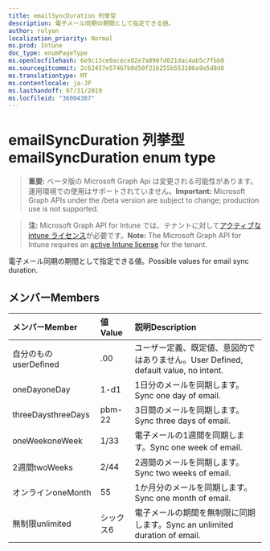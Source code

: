 ```yaml
---
title: emailSyncDuration 列挙型
description: 電子メール同期の期間として指定できる値。
author: rolyon
localization_priority: Normal
ms.prod: Intune
doc_type: enumPageType
ms.openlocfilehash: 6e9c13ce0acece82e7a890fd021dac4ab5c7fbb0
ms.sourcegitcommit: 2c62457e57467b8d50f21b255b553106a9a5d8d6
ms.translationtype: MT
ms.contentlocale: ja-JP
ms.lasthandoff: 07/31/2019
ms.locfileid: "36004387"
---
```

# <a name="emailsyncduration-enum-type"></a><span data-ttu-id="35e77-103">emailSyncDuration 列挙型</span><span class="sxs-lookup"><span data-stu-id="35e77-103">emailSyncDuration enum type</span></span>

> <span data-ttu-id="35e77-104">**重要:** ベータ版の Microsoft Graph Api は変更される可能性があります。運用環境での使用はサポートされていません。</span><span class="sxs-lookup"><span data-stu-id="35e77-104">**Important:** Microsoft Graph APIs under the /beta version are subject to change; production use is not supported.</span></span>

> <span data-ttu-id="35e77-105">**注:** Microsoft Graph API for Intune では、テナントに対して[アクティブな intune ライセンス](https://go.microsoft.com/fwlink/?linkid=839381)が必要です。</span><span class="sxs-lookup"><span data-stu-id="35e77-105">**Note:** The Microsoft Graph API for Intune requires an [active Intune license](https://go.microsoft.com/fwlink/?linkid=839381) for the tenant.</span></span>

<span data-ttu-id="35e77-106">電子メール同期の期間として指定できる値。</span><span class="sxs-lookup"><span data-stu-id="35e77-106">Possible values for email sync duration.</span></span>

## <a name="members"></a><span data-ttu-id="35e77-107">メンバー</span><span class="sxs-lookup"><span data-stu-id="35e77-107">Members</span></span>
|<span data-ttu-id="35e77-108">メンバー</span><span class="sxs-lookup"><span data-stu-id="35e77-108">Member</span></span>|<span data-ttu-id="35e77-109">値</span><span class="sxs-lookup"><span data-stu-id="35e77-109">Value</span></span>|<span data-ttu-id="35e77-110">説明</span><span class="sxs-lookup"><span data-stu-id="35e77-110">Description</span></span>|
|:---|:---|:---|
|<span data-ttu-id="35e77-111">自分のもの</span><span class="sxs-lookup"><span data-stu-id="35e77-111">userDefined</span></span>|<span data-ttu-id="35e77-112">.0</span><span class="sxs-lookup"><span data-stu-id="35e77-112">0</span></span>|<span data-ttu-id="35e77-113">ユーザー定義、既定値、意図的ではありません。</span><span class="sxs-lookup"><span data-stu-id="35e77-113">User Defined, default value, no intent.</span></span>|
|<span data-ttu-id="35e77-114">oneDay</span><span class="sxs-lookup"><span data-stu-id="35e77-114">oneDay</span></span>|<span data-ttu-id="35e77-115">1-d</span><span class="sxs-lookup"><span data-stu-id="35e77-115">1</span></span>|<span data-ttu-id="35e77-116">1日分のメールを同期します。</span><span class="sxs-lookup"><span data-stu-id="35e77-116">Sync one day of email.</span></span>|
|<span data-ttu-id="35e77-117">threeDays</span><span class="sxs-lookup"><span data-stu-id="35e77-117">threeDays</span></span>|<span data-ttu-id="35e77-118">pbm-2</span><span class="sxs-lookup"><span data-stu-id="35e77-118">2</span></span>|<span data-ttu-id="35e77-119">3日間のメールを同期します。</span><span class="sxs-lookup"><span data-stu-id="35e77-119">Sync three days of email.</span></span>|
|<span data-ttu-id="35e77-120">oneWeek</span><span class="sxs-lookup"><span data-stu-id="35e77-120">oneWeek</span></span>|<span data-ttu-id="35e77-121">1/3</span><span class="sxs-lookup"><span data-stu-id="35e77-121">3</span></span>|<span data-ttu-id="35e77-122">電子メールの1週間を同期します。</span><span class="sxs-lookup"><span data-stu-id="35e77-122">Sync one week of email.</span></span>|
|<span data-ttu-id="35e77-123">2週間</span><span class="sxs-lookup"><span data-stu-id="35e77-123">twoWeeks</span></span>|<span data-ttu-id="35e77-124">2/4</span><span class="sxs-lookup"><span data-stu-id="35e77-124">4</span></span>|<span data-ttu-id="35e77-125">2週間のメールを同期します。</span><span class="sxs-lookup"><span data-stu-id="35e77-125">Sync two weeks of email.</span></span>|
|<span data-ttu-id="35e77-126">オンライン</span><span class="sxs-lookup"><span data-stu-id="35e77-126">oneMonth</span></span>|<span data-ttu-id="35e77-127">5</span><span class="sxs-lookup"><span data-stu-id="35e77-127">5</span></span>|<span data-ttu-id="35e77-128">1か月分のメールを同期します。</span><span class="sxs-lookup"><span data-stu-id="35e77-128">Sync one month of email.</span></span>|
|<span data-ttu-id="35e77-129">無制限</span><span class="sxs-lookup"><span data-stu-id="35e77-129">unlimited</span></span>|<span data-ttu-id="35e77-130">シックス</span><span class="sxs-lookup"><span data-stu-id="35e77-130">6</span></span>|<span data-ttu-id="35e77-131">電子メールの期間を無制限に同期します。</span><span class="sxs-lookup"><span data-stu-id="35e77-131">Sync an unlimited duration of email.</span></span>|






